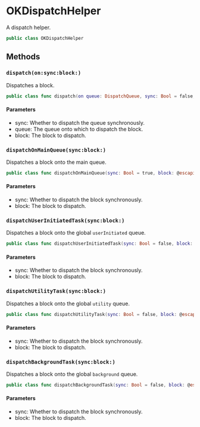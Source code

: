 # OKDispatchHelper

A dispatch helper.

``` swift
public class OKDispatchHelper
```

## Methods

### `dispatch(on:sync:block:)`

Dispatches a block.

``` swift
public class func dispatch(on queue: DispatchQueue, sync: Bool = false, block: @escaping OKBlock)
```

#### Parameters

  - sync: Whether to dispatch the queue synchronously.
  - queue: The queue onto which to dispatch the block.
  - block: The block to dispatch.

### `dispatchOnMainQueue(sync:block:)`

Dispatches a block onto the main queue.

``` swift
public class func dispatchOnMainQueue(sync: Bool = true, block: @escaping OKBlock)
```

#### Parameters

  - sync: Whether to dispatch the block synchronously.
  - block: The block to dispatch.

### `dispatchUserInitiatedTask(sync:block:)`

Dispatches a block onto the global `userInitiated` queue.

``` swift
public class func dispatchUserInitiatedTask(sync: Bool = false, block: @escaping OKBlock)
```

#### Parameters

  - sync: Whether to dispatch the block synchronously.
  - block: The block to dispatch.

### `dispatchUtilityTask(sync:block:)`

Dispatches a block onto the global `utility` queue.

``` swift
public class func dispatchUtilityTask(sync: Bool = false, block: @escaping OKBlock)
```

#### Parameters

  - sync: Whether to dispatch the block synchronously.
  - block: The block to dispatch.

### `dispatchBackgroundTask(sync:block:)`

Dispatches a block onto the global `background` queue.

``` swift
public class func dispatchBackgroundTask(sync: Bool = false, block: @escaping OKBlock)
```

#### Parameters

  - sync: Whether to dispatch the block synchronously.
  - block: The block to dispatch.

